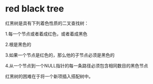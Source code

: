 # red black tree

红黑树是具有下列着色性质的二叉查找树：

1.每一个节点或者着成红色，或者着成黑色

2.根是黑色的

3.如果一个节点是红色的，那么他的子节点必须是黑色的

4.从一个节点到一个NULL指针的每一条路径必须包含相同数目的黑色节点

红黑树的困难在于将一个新项插入搭配树中。
